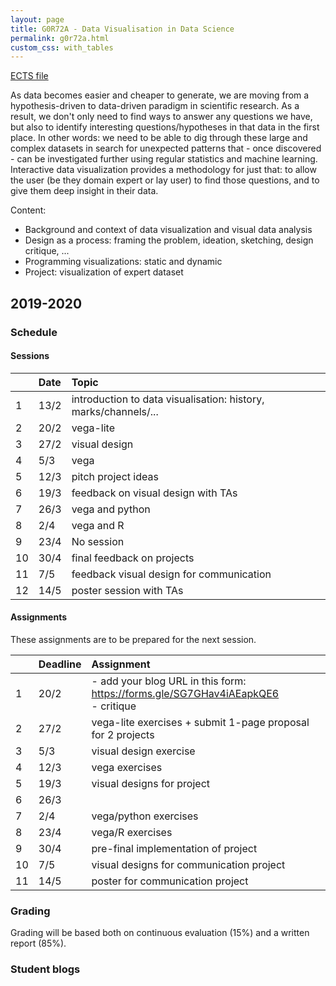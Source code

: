 ```yaml
---
layout: page
title: G0R72A - Data Visualisation in Data Science
permalink: g0r72a.html
custom_css: with_tables
---
```

[ECTS file](https://onderwijsaanbod.kuleuven.be/syllabi/e/G0R72AE.htm)

As data becomes easier and cheaper to generate, we are moving from a hypothesis-driven to data-driven paradigm in scientific research. As a result, we don't only need to find ways to answer any questions we have, but also to identify interesting questions/hypotheses in that data in the first place. In other words: we need to be able to dig through these large and complex datasets in search for unexpected patterns that - once discovered - can be investigated further using regular statistics and machine learning. Interactive data visualization provides a methodology for just that: to allow the user (be they domain expert or lay user) to find those questions, and to give them deep insight in their data.

Content:
* Background and context of data visualization and visual data analysis
* Design as a process: framing the problem, ideation, sketching, design critique, ...
* Programming visualizations: static and dynamic
* Project: visualization of expert dataset

## 2019-2020

### Schedule

#### Sessions

| | Date | Topic |
|:--|:--|:--|
| 1 | 13/2 | introduction to data visualisation: history, marks/channels/... |
| 2 | 20/2 | vega-lite |
| 3 | 27/2 | visual design |
| 4 | 5/3 | vega |
| 5 | 12/3 | pitch project ideas |
| 6 | 19/3 | feedback on visual design with TAs |
| 7 | 26/3 | vega and python |
| 8 | 2/4 | vega and R |
| 9 | 23/4 | No session |
| 10 | 30/4 | final feedback on projects |
| 11 | 7/5 | feedback visual design for communication |
| 12 | 14/5 | poster session with TAs |

#### Assignments
These assignments are to be prepared for the next session.

| | Deadline | Assignment |
|:--|:--|:--|
| 1 | 20/2 | - add your blog URL in this form: https://forms.gle/SG7GHav4iAEapkQE6<br/>- critique |
| 2 | 27/2 | vega-lite exercises + submit 1-page proposal for 2 projects |
| 3 | 5/3 | visual design exercise |
| 4 | 12/3 | vega exercises |
| 5 | 19/3 | visual designs for project |
| 6 | 26/3 |  |
| 7 | 2/4 | vega/python exercises |
| 8 | 23/4 | vega/R exercises |
| 9 | 30/4 | pre-final implementation of project |
| 10 | 7/5 | visual designs for communication project |
| 11 | 14/5 | poster for communication project |

### Grading
Grading will be based both on continuous evaluation (15%) and a written report (85%).

### Student blogs




<!--
## 2018-2019
### Student blogs
* [Eline Mangelschots](https://medium.com/@elinemangelschots)
* [Maarten van Meeuwen](https://medium.com/@maartenvanmeeuwen)
* [Jannes Peeters](https://medium.com/@jannes.peeters96)
* [Svitlana Kudrenko](https://medium.com/@svkudrenko)
* [Sintayehu Legesse](https://medium.com/@sintayehulegesse_1617)
* [Hendrik De Winter](https://medium.com/@hendrikdewinter8)
* [Sajid Raza](https://medium.com/@sajidrz.nust)
* [Francisco Gajardo](https://fjgajardoo.wixsite.com/dataviz)
* [Xiang Zhang](https://zhangxiang1232.wixsite.com/website-1)
* [Bram Vandeninden](https://bramvandeninden.wixsite.com/mysite/blog)
* [Sofia Lahdensuo](https://medium.com/@sofia.lahdensuo)

### Schedule
* 19/3 Us: overview of critique; students: present dataset
* 26/3 present sketches
* 2/4 P5 Q&A
* 23/4 intermediate presentation
* 30/4
* 7/5 final interactive visual for exploration
* 14/5 present sketches
* 21/5 final visual for presentation

### Exercise for static visualisation
Based on any dataset (but preferably using the dataset you used in the previous exercise), create a new data visualisation to demonstrate a non-obvious insight gleaned from the data, to make a particular point, or to present an interesting overview of the datasets. If you want, you can also create a data-driven art piece. Good examples are:
* [https://www.studioterp.nl/](https://www.studioterp.nl/)
* [http://visme.co/blog/best-data-visualizations/](http://visme.co/blog/best-data-visualizations/) =>
    * History of Bruce Springsteen
    * Hello Sun app
    * Apollo
    * Keuzestress: Searching for the "Correct" Mascara
    * The Women of Dataviz
    * Oddity Viz (data art)
    * Red Bull Party Visualization (data art)

[![mascara]({{site.baseurl}}/assets/mascara.png)](https://www.studioterp.nl/mascaras-a-datavisualization/)


We will do this exercise in 2 phases:
1. In the session of 14/5, we'll go over hand-drawn sketches. Please present **1** design; we'll expect you to have gone through the diverge-emerge-converge cycle yourself beforehand.
1. In the session of 21/5, you'll present the final visual.

In your visual, please include:
* the visual itself
* a good title
* a short description of what this is about
* a legend
* highlights of any interesting things you want to draw attention to

Here's another very good example of a visual with annotations:
[![library of congress]({{site.baseurl}}/assets/library-of-congress.png)](http://sappingattention.blogspot.com/2017/05/a-brief-visual-history-of-marc.html)
-->

